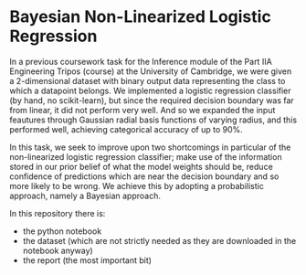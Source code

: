 # Bayesian Non-Linearized Logistic Regression

In a previous coursework task for the Inference module of the Part IIA Engineering Tripos (course) at the University of Cambridge, we were given a 2-dimensional dataset with binary output data representing the class to which a datapoint belongs. We implemented a logistic regression classifier (by hand, no scikit-learn), but since the required decision boundary was far from linear, it did not perform very well. And so we expanded the input feautures through Gaussian radial basis functions of varying radius, and this performed well, achieving categorical accuracy of up to 90%.

In this task, we seek to improve upon two shortcomings in particular of the non-linearized logistic regression classifier; make use of the information stored in our prior belief of what the model weights should be, reduce confidence of predictions which are near the decision boundary and so more likely to be wrong. We achieve this by adopting a probabilistic approach, namely a Bayesian approach.

In this repository there is:
  - the python notebook
  - the dataset (which are not strictly needed as they are downloaded in the notebook anyway)
  - the report (the most important bit)
